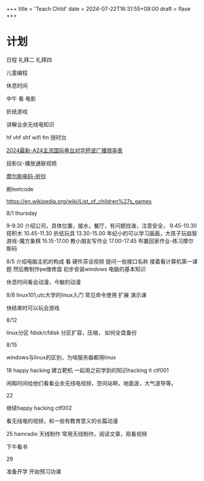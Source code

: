 +++
title = 'Teach Child'
date = 2024-07-22T16:31:55+08:00
draft = flase
+++

# 计划 
日程
礼拜二
礼拜四

儿童编程

休息时间

中午 看 电影

折纸游戏

讲解业余无线电知识

hf vhf shf wifi fm 授时台

[2024最新-A24主流国际电台对华短波广播频率表](https://blog.xmgspace.me/archives/international-shortwave-to-cn.html)

投影仪-播放通联视频

[摩尔斯电码-听抄](lcwo.net)

刷leetcode

https://en.wikipedia.org/wiki/List_of_children%27s_games

8/1 thursday

9-9.30 介绍公司，具体位置，接水，餐厅，有问题找谁，注意安全，
9.45-10.30  搭积木
10.45-11.30 折纸玩具
13.30-15.00 年纪小的可以学习画画，大孩子玩益智游戏-魔方象棋
15.15-17.00 教小朋友写作业
17.00-17.45 布置回家作业-练习摩尔斯码

8/5
介绍电脑主机的构成
看 硬件茶谈视频
提问一些接口名称
接着看计算机第一课题
然后教制作pe维修盘
初步安装windows
电脑的基本知识

休息时间看会动漫，今敏的动漫

8/8
linux101,utc大学的linux入门
常见命令使用
扩展
演示课

快结束时可以玩会游戏

8/12

linux分区
fdisk/cfdisk
分区扩容，压缩，
如何全盘备份

8/15

windows与linux的区别，为啥服务器都用linux



18
happy hacking
建立靶机
一起用之前学到的知识hacking it
ctf001

闲暇时间给他们看看业余无线电视频，空间站啊，地面波，大气波导等。

22

继续happy hacking
ctf002

看无线电的视频，和一些有教育意义的长篇动漫


25
hamradio 天线制作
常用天线制作，阅读文章，观看视频

下午看书

29

准备开学
开始预习功课

